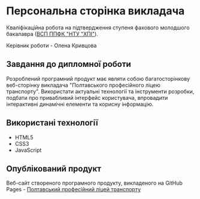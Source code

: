 # Персональна сторінка викладача

Кваліфікаційна робота на підтвердження ступеня фахового молодшого бакалавра ([ВСП ППФК "НТУ "ХПІ"](http://polytechnic.poltava.ua)).

Керівник роботи - Олена Кривцова

## Завдання до дипломної роботи

Розроблений програмний продукт має являти собою багатосторінкову веб-сторінку викладача "Полтавського професійного ліцею транспорту". Використати актуальні технології та інструменти розробки, подбати про привабливий інтерфейс користувача, впровадити інтерактивні динамічні елементи та корисну інформацію.

## Використані технології

* HTML5
* CSS3
* JavaScript

## Опублікований продукт

Веб-сайт створеного програмного продукту, викладеного на GitHub Pages - [Полтавський професійний ліцей транспорту](https://yaroslavpimenov.github.io/site/main)
